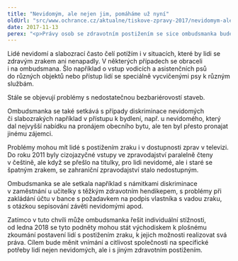 ```yaml
---
title: "Nevidomým, ale nejen jim, pomáháme už nyní"
oldUrl: "src/www.ochrance.cz/aktualne/tiskove-zpravy-2017/nevidomym-ale-nejen-jim-pomahame-uz-nyni"
date: 2017-11-13
perex: "<p>Právy osob se zdravotním postižením se sice ombudsmanka bude moct systematicky zabývat až od 1. ledna 2018, ale individuální podněty týkající se činnosti státní správy nebo rovného zacházení řeší i nyní. Její pomoc se tedy vztahuje i na nevidomé a slabozraké. Ti si dnes Mezinárodním dnem nevidomých připomínají narození autora písma rozpoznatelného hmatem, které umožnilo i nevidomým číst.</p>"
---
```


<!-- imported from the old website -->

<p>Lidé nevidomí a slabozrací často čelí potížím i v situacích, které by lidi se zdravým zrakem ani nenapadly. V některých případech se obraceli i na ombudsmana. Šlo například o vstup vodicích a asistenčních psů do různých objektů nebo přístup lidí se speciálně vycvičenými psy k různým službám. </p> <p>Stále se objevují problémy s nedostatečnou bezbariérovostí staveb.</p> <p>Ombudsmanka se také setkává s případy diskriminace nevidomých či slabozrakých například v přístupu k bydlení, např. u nevidomého, který dal nejvyšší nabídku na pronájem obecního bytu, ale ten byl přesto pronajat jinému zájemci.</p> <p>Problémy mohou mít lidé s postižením zraku i v dostupnosti zprav v televizi. Do roku 2011 byly cizojazyčné vstupy ve zpravodajství paralelně čteny v češtině, ale když se přešlo na titulky, pro lidi nevidomé, ale i staré se špatným zrakem, se zahraniční zpravodajství stalo nedostupným.</p> <p>Ombudsmanka se ale setkala například s námitkami diskriminace v zaměstnání u učitelky s těžkým zdravotním hendikepem, s problémy při zakládání účtu v bance s požadavkem na podpis vlastníka s vadou zraku, s otázkou sepisování závěti nevidomými apod.</p> Zatímco v tuto chvíli může ombudsmanka řešit individuální stížnosti, od ledna 2018 se tyto podněty mohou stát východiskem k plošnému zkoumání postavení lidí s postižením zraku, k jejich možnosti realizovat svá práva. Cílem bude měnit vnímání a citlivost společnosti na specifické potřeby lidí nejen nevidomých, ale i s jiným zdravotním postižením.
